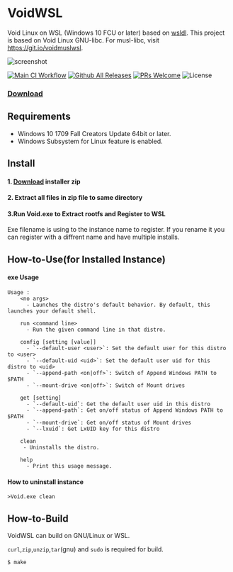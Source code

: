 # VoidWSL
Void Linux on WSL (Windows 10 FCU or later) based on [wsldl](https://github.com/yuk7/wsldl).
This project is based on Void Linux GNU-libc. For musl-libc, visit https://git.io/voidmuslwsl.

![screenshot](https://raw.githubusercontent.com/wiki/yuk7/wsldl/img/Arch_Alpine_Ubuntu.png)

[![Main CI Workflow](https://github.com/am11/VoidWSL/actions/workflows/main.yml/badge.svg)](https://github.com/am11/VoidWSL/actions/workflows/main.yml)
[![Github All Releases](https://img.shields.io/github/downloads/am11/VoidWSL/total.svg?style=flat-square)](https://github.com/am11/VoidWSL/releases/latest)
[![PRs Welcome](https://img.shields.io/badge/PRs-welcome-brightgreen.svg?style=flat-square)](http://makeapullrequest.com)
![License](https://img.shields.io/github/license/am11/VoidWSL.svg?style=flat-square)

### [Download](https://github.com/am11/VoidWSL/releases/latest)


## Requirements
* Windows 10 1709 Fall Creators Update 64bit or later.
* Windows Subsystem for Linux feature is enabled.

## Install
#### 1. [Download](https://github.com/am11/VoidWSL/releases/latest) installer zip

#### 2. Extract all files in zip file to same directory

#### 3.Run Void.exe to Extract rootfs and Register to WSL
Exe filename is using to the instance name to register.
If you rename it you can register with a diffrent name and have multiple installs.


## How-to-Use(for Installed Instance)
#### exe Usage
```dos
Usage :
    <no args>
      - Launches the distro's default behavior. By default, this launches your default shell.

    run <command line>
      - Run the given command line in that distro.

    config [setting [value]]
      - `--default-user <user>`: Set the default user for this distro to <user>
      - `--default-uid <uid>`: Set the default user uid for this distro to <uid>
      - `--append-path <on|off>`: Switch of Append Windows PATH to $PATH
      - `--mount-drive <on|off>`: Switch of Mount drives

    get [setting]
      - `--default-uid`: Get the default user uid in this distro
      - `--append-path`: Get on/off status of Append Windows PATH to $PATH
      - `--mount-drive`: Get on/off status of Mount drives
      - `--lxuid`: Get LxUID key for this distro

    clean
     - Uninstalls the distro.

    help
      - Print this usage message.
```


#### How to uninstall instance
```dos
>Void.exe clean

```

## How-to-Build
VoidWSL can build on GNU/Linux or WSL.

`curl`,`zip`,`unzip`,`tar`(gnu) and `sudo` is required for build.
```shell
$ make
```
